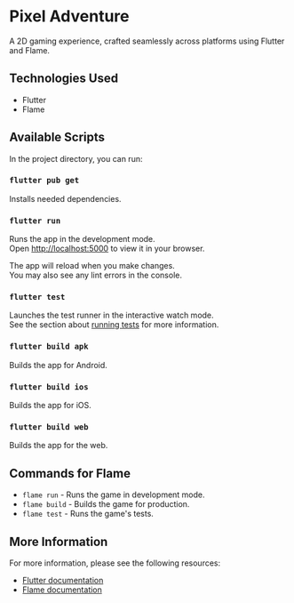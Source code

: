 # Pixel Adventure

A 2D gaming experience, crafted seamlessly across platforms using Flutter and Flame.

## Technologies Used

* Flutter
* Flame

## Available Scripts

In the project directory, you can run:

### `flutter pub get`

Installs needed dependencies.

### `flutter run`

Runs the app in the development mode.\
Open [http://localhost:5000](http://localhost:5000) to view it in your browser.

The app will reload when you make changes.\
You may also see any lint errors in the console.

### `flutter test`

Launches the test runner in the interactive watch mode.\
See the section about [running tests](https://flutter.dev/docs/testing) for more information.

### `flutter build apk`

Builds the app for Android.

### `flutter build ios`

Builds the app for iOS.

### `flutter build web`

Builds the app for the web.

## Commands for Flame

* `flame run` - Runs the game in development mode.
* `flame build` - Builds the game for production.
* `flame test` - Runs the game's tests.

## More Information

For more information, please see the following resources:

* [Flutter documentation](https://flutter.dev/docs/)
* [Flame documentation](https://flame-engine.org/docs/)
